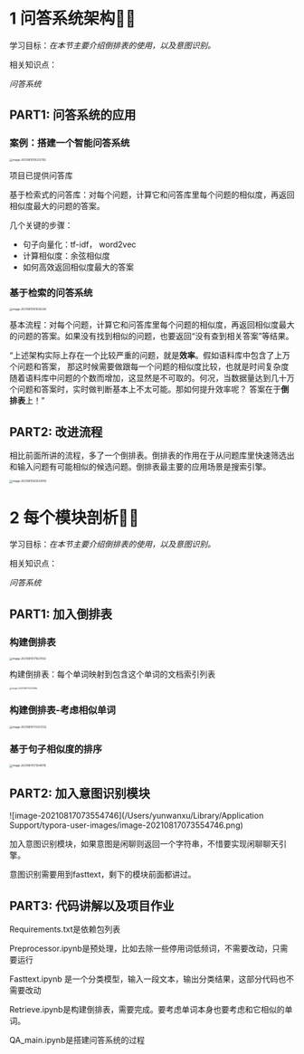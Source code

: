 # 1 问答系统架构🌟🌟

学习目标：*在本节主要介绍倒排表的使用，以及意图识别。*

相关知识点：

*问答系统*

## PART1: 问答系统的应用

### 案例：搭建一个智能问答系统

<img src="/Users/yunwanxu/Library/Application Support/typora-user-images/image-20210815155212765.png" alt="image-20210815155212765" style="zoom:33%;" />

项目已提供问答库

基于检索式的问答库：对每个问题，计算它和问答库里每个问题的相似度，再返回相似度最大的问题的答案。

几个关键的步骤：

- 句子向量化：tf-idf， word2vec
- 计算相似度：余弦相似度
- 如何高效返回相似度最大的答案

### 基于检索的问答系统

<img src="/Users/yunwanxu/Library/Application Support/typora-user-images/image-20210815161036226.png" alt="image-20210815161036226" style="zoom:33%;" />

基本流程：对每个问题，计算它和问答库里每个问题的相似度，再返回相似度最大的问题的答案。如果没有找到相似的问题，也要返回“没有查到相关答案”等结果。



“上述架构实际上存在一个比较严重的问题，就是**效率**。假如语料库中包含了上万个问题和答案， 那这时候需要做跟每一个问题的相似度比较，也就是时间复杂度随着语料库中问题的个数而增加，这显然是不可取的。何况，当数据量达到几十万个问题和答案时，实时做判断基本上不太可能。那如何提升效率呢？ 答案在于**倒排表**上！”

## PART2: 改进流程

相比前面所讲的流程，多了一个倒排表。倒排表的作用在于从问题库里快速筛选出和输入问题有可能相似的候选问题。倒排表最主要的应用场景是搜索引擎。

<img src="/Users/yunwanxu/Library/Application Support/typora-user-images/image-20210815163534109.png" alt="image-20210815163534109" style="zoom:33%;" />

# 2 每个模块剖析🌟🌟

学习目标：*在本节主要介绍倒排表的使用，以及意图识别。*

相关知识点：

*问答系统*

## PART1: 加入倒排表

### 构建倒排表

<img src="/Users/yunwanxu/Library/Application Support/typora-user-images/image-20210815171927932.png" alt="image-20210815171927932" style="zoom:33%;" />

构建倒排表：每个单词映射到包含这个单词的文档索引列表

<img src="/Users/yunwanxu/Library/Application Support/typora-user-images/image-20210815172212985.png" alt="image-20210815172212985" style="zoom:25%;" />

### 构建倒排表-考虑相似单词

<img src="/Users/yunwanxu/Library/Application Support/typora-user-images/image-20210815173337232.png" alt="image-20210815173337232" style="zoom:33%;" />

### 基于句子相似度的排序

<img src="/Users/yunwanxu/Library/Application Support/typora-user-images/image-20210817073046115.png" alt="image-20210817073046115" style="zoom:33%;" />

## PART2: 加入意图识别模块

![image-20210817073554746](/Users/yunwanxu/Library/Application Support/typora-user-images/image-20210817073554746.png)

加入意图识别模块，如果意图是闲聊则返回一个字符串，不惜要实现闲聊聊天引擎。

意图识别需要用到fasttext，剩下的模块前面都讲过。

## PART3: 代码讲解以及项目作业

Requirements.txt是依赖包列表



Preprocessor.ipynb是预处理，比如去除一些停用词低频词，不需要改动，只需要运行

Fasttext.ipynb	是一个分类模型，输入一段文本，输出分类结果，这部分代码也不需要改动

Retrieve.ipynb是构建倒排表，需要完成。要考虑单词本身也要考虑和它相似的单词。

QA_main.ipynb是搭建问答系统的过程

